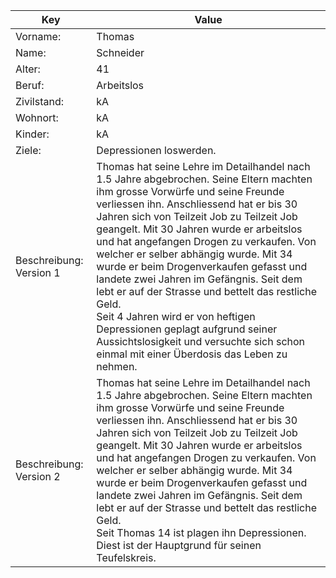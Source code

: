 Key | Value
------------ | -------------
Vorname:	|Thomas
Name:		|Schneider
Alter:		|41
Beruf:		|Arbeitslos
Zivilstand:	|kA
Wohnort:	|kA
Kinder:		|kA
Ziele:		|Depressionen loswerden.
Beschreibung: Version 1|Thomas hat seine Lehre im Detailhandel nach 1.5 Jahre abgebrochen. Seine Eltern machten ihm grosse Vorwürfe und seine Freunde verliessen ihn. Anschliessend hat er bis 30 Jahren sich von Teilzeit Job zu Teilzeit Job geangelt. Mit 30 Jahren wurde er arbeitslos und hat  angefangen Drogen zu verkaufen. Von welcher er selber abhängig wurde. Mit 34 wurde er beim Drogenverkaufen gefasst und landete zwei Jahren im Gefängnis. Seit dem lebt er auf der Strasse und bettelt das restliche Geld.<br>Seit 4 Jahren wird er von heftigen Depressionen geplagt aufgrund seiner Aussichtslosigkeit und versuchte sich schon einmal mit einer Überdosis das Leben zu nehmen.
Beschreibung: Version 2|Thomas hat seine Lehre im Detailhandel nach 1.5 Jahre abgebrochen. Seine Eltern machten ihm grosse Vorwürfe und seine Freunde verliessen ihn. Anschliessend hat er bis 30 Jahren sich von Teilzeit Job zu Teilzeit Job geangelt. Mit 30 Jahren wurde er arbeitslos und hat  angefangen Drogen zu verkaufen. Von welcher er selber abhängig wurde. Mit 34 wurde er beim Drogenverkaufen gefasst und landete zwei Jahren im Gefängnis. Seit dem lebt er auf der Strasse und bettelt das restliche Geld.<br>Seit Thomas 14 ist plagen ihn Depressionen. Diest ist der Hauptgrund für seinen Teufelskreis.
